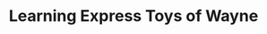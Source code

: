 ---
title: "Learning Express Toys of Wayne"
url: /wayne/learning-express-toys-of-wayne/
shop: toys
---